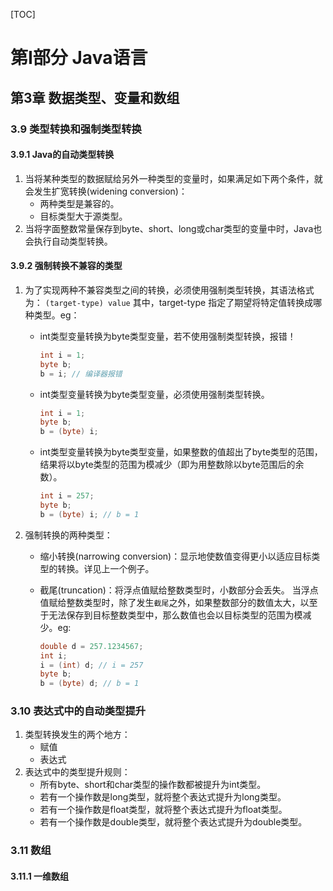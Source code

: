 [TOC]

# 第I部分 Java语言

## 第3章 数据类型、变量和数组

### 3.9 类型转换和强制类型转换

#### 3.9.1 Java的自动类型转换

1. 当将某种类型的数据赋给另外一种类型的变量时，如果满足如下两个条件，就会发生扩宽转换(widening conversion)：
   - 两种类型是兼容的。
   - 目标类型大于源类型。
2. 当将字面整数常量保存到byte、short、long或char类型的变量中时，Java也会执行自动类型转换。

#### 3.9.2 强制转换不兼容的类型

1. 为了实现两种不兼容类型之间的转换，必须使用强制类型转换，其语法格式为：
   `(target-type) value`
   其中，target-type 指定了期望将特定值转换成哪种类型。eg：

   - int类型变量转换为byte类型变量，若不使用强制类型转换，报错！

     ```java
     int i = 1;
     byte b;
     b = i; // 编译器报错
     ```

   - int类型变量转换为byte类型变量，必须使用强制类型转换。

     ```java
     int i = 1;
     byte b;
     b = (byte) i;
     ```

   - int类型变量转换为byte类型变量，如果整数的值超出了byte类型的范围，结果将以byte类型的范围为模减少（即为用整数除以byte范围后的余数）。

     ```java
     int i = 257;
     byte b;
     b = (byte) i; // b = 1
     ```

2. 强制转换的两种类型：

   - 缩小转换(narrowing conversion)：显示地使数值变得更小以适应目标类型的转换。详见上一个例子。

   - 截尾(truncation)：将浮点值赋给整数类型时，小数部分会丢失。
     当浮点值赋给整数类型时，除了发生`截尾`之外，如果整数部分的数值太大，以至于无法保存到目标整数类型中，那么数值也会以目标类型的范围为模减少。eg:

     ```java
     double d = 257.1234567;
     int i;
     i = (int) d; // i = 257
     byte b;
     b = (byte) d; // b = 1
     ```

### 3.10 表达式中的自动类型提升
1. 类型转换发生的两个地方：
   - 赋值
   - 表达式
2. 表达式中的类型提升规则：
   - 所有byte、short和char类型的操作数都被提升为int类型。
   - 若有一个操作数是long类型，就将整个表达式提升为long类型。
   - 若有一个操作数是float类型，就将整个表达式提升为float类型。
   - 若有一个操作数是double类型，就将整个表达式提升为double类型。

### 3.11 数组 

#### 3.11.1 一维数组

